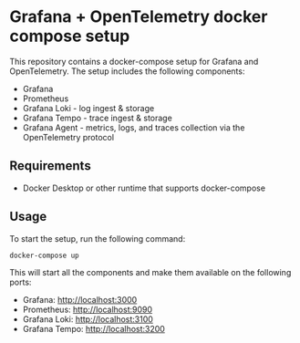 # Grafana + OpenTelemetry docker compose setup

This repository contains a docker-compose setup for Grafana and OpenTelemetry. The setup includes the following components:
- Grafana
- Prometheus
- Grafana Loki - log ingest & storage
- Grafana Tempo - trace ingest & storage
- Grafana Agent - metrics, logs, and traces collection via the OpenTelemetry protocol

## Requirements

- Docker Desktop or other runtime that supports docker-compose

## Usage

To start the setup, run the following command:

```bash
docker-compose up
```

This will start all the components and make them available on the following ports:
- Grafana: [http://localhost:3000](http://localhost:3000)
- Prometheus: [http://localhost:9090](http://localhost:9090)
- Grafana Loki: [http://localhost:3100](http://localhost:3100)
- Grafana Tempo: [http://localhost:3200](http://localhost:3200)
